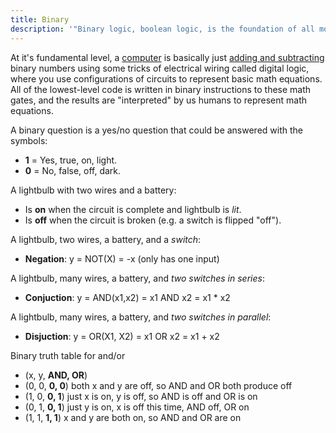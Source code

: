 ```yaml
---
title: Binary
description: '"Binary logic, boolean logic, is the foundation of all modern computing."'
---
```

At it's fundamental level, a [computer](computer.md) is basically just [adding and subtracting](/computing) binary numbers using some tricks of electrical wiring called digital logic, where you use configurations of circuits to represent basic math equations. All of the lowest-level code is written in binary instructions to these math gates, and the results are "interpreted" by us humans to represent math equations.

A binary question is a yes/no question that could be answered with the symbols:
- **1** = Yes, true, on, light.
- **0** = No, false, off, dark.

A lightbulb with two wires and a battery:
- Is **on** when the circuit is complete and lightbulb is *lit*.
- Is **off** when the circuit is broken (e.g. a switch is flipped "off").

A lightbulb, two wires, a battery, and a *switch*:
- **Negation**: y = NOT(X) = -x (only has one input)

A lightbulb, many wires, a battery, and *two switches in series*:
- **Conjuction**: y = AND(x1,x2) = x1 AND x2 = x1 * x2 

A lightbulb, many wires, a battery, and *two switches in parallel*:
- **Disjuction**: y = OR(X1, X2) = x1 OR x2 = x1 + x2

Binary truth table for and/or
- (x, y, **AND, OR**)
- (0, 0, **0, 0**) both x and y are off, so AND and OR both produce off
- (1, 0, **0, 1**) just x is on, y is off, so AND is off and OR is on
- (0, 1, **0, 1**) just y is on, x is off this time, AND off, OR on
- (1, 1, **1, 1**) x and y are both on, so AND and OR are on